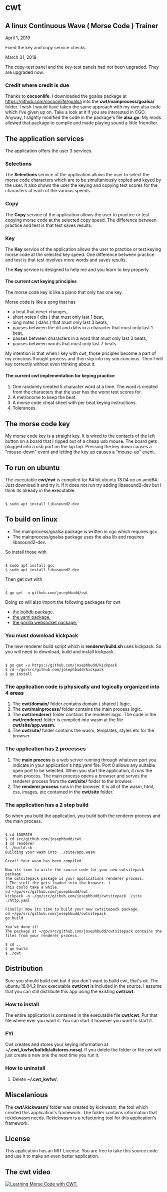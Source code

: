 # cwt

## A linux Continuous Wave ( Morse Code ) Trainer

April 1, 2019

Fixed the key and copy service checks.

March 31, 2019

The copy-test panel and the key-test panels had not been upgraded. They are upgraded now.

### Credit where credit is due

Thanks to **cocoonlife**. I downloaded the goalsa package at https://github.com/cocoonlife/goalsa into the **cwt/mainprocess/goalsa/** folder. I wish I would have taken the same approach with my own alsa code which I've given up on. Take a look at it if you are interested in CGO. Anyway, I slightly modified the code in the package's file **alsa.go**. My mods allowed that package to compile and made playing sound a little friendlier.

## The application services

The application offers the user 3 services.

### Selections

The **Selections** service of the application allows the user to select the morse code characters which are to be simultaniously copied and keyed by the user. It also shows the user the keying and copying test scores for the characters at each of the various speeds.

### Copy

The **Copy** service of the application allows the user to practice or test copying morse code at the selected copy speed. The difference between practice and test is that test saves results.

### Key

The **Key** service of the application allows the user to practice or test keying morse code at the selected key speed. One difference between practice and test is that test involves more words and saves results.

The **Key** service is designed to help me and you learn to key properly.

#### The current cwt keying principles

The morse code key is like a piano that only has one key.

Morse code is like a song that has

* a beat that never changes,
* short notes ( dits ) that must only last 1 beat,
* long notes ( dahs ) that must only last 3 beats,
* pauses between the dit and dahs in a character that must only last 1 beat,
* pauses between characters in a word that must only last 3 beats,
* pauses between words that must only last 7 beats.

My intention is that when I key with cwt, those priciples become a part of my concious thought process and then slip into my sub concious. Then I will key correctly without even thinking about it.

#### The current cwt implementation for keying practice

1. One randomly created 5 character word at a time. The word is created from the characters that the user has the worst test scores for.
1. A metronome to keep the beat.
1. A morse code cheat sheet with per beat keying instructions.
1. Tolerances.

## The morse code key

My morse code key is a straight key. It is wired to the contacts of the left button on a board that I ripped out of a cheap usb mouse. The board gets plugged into a usb port on the lap top. Pressing the key down causes a "mouse-down" event and letting the key up causes a "mouse-up" event.

## To run on ubuntu

The executable **cwt/cwt** is compiled for 64 bit ubuntu 18.04 on an amd64. Just download it and try it. If it does not run try adding libasound2-dev but I think its already in the executable.

``` text

$ sudo apt install libasound2-dev

```

## To build on linux

* The mainprocess/goalsa package is written in cgo which requires gcc.
* The mainprocess/goalsa package uses the alsa lib and requires libasound2-dev.

So install those with

``` text

$ sudo apt install gcc
$ sudo apt install libasound2-dev

```

Then get cwt with

``` text

$ go get -u github.com/josephbudd/cwt

```

Doing so will also import the following packages for cwt

* [the boltdb package.](https://github.com/boltdb/bolt)
* [the yaml package.](https://gopkg.in/yaml.v2)
* [the gorilla websocket package.](https://github.com/gorilla/websocket)

### You must download kickpack

The new renderer build script which is **renderer/build.sh** uses kickpack. So you will need to download, build and install kickpack.

``` text

$ go get -u https://github.com/josephbudd/kickpack
$ cd ~/go/src/github.com/josephbudd/kickpack
$ go install

```

### The application code is physically and logically organized into 4 areas

1. The **cwt/domain/** folder contains domain ( shared ) logic.
1. The **cwt/mainprocess/** folder contains the main process logic.
1. The **cwt/renderer/** folder contains the renderer logic. The code in the **cwt/renderer/** folder is compiled into wasm at the file **cwt/site/app.wasm**.
1. The **cwt/site/** folder contains the wasm, templates, styles etc for the browser.

### The application has 2 processes

1. The **main process** is a web server running through whatever port you indicate in your application's http.yaml file. Port 0 allows any suitable open port to be selected. When you start the application, it runs the main process. The main process opens a browser and serves the renderer process from the **cwt/site/** folder to the browser.
1. The **renderer process** runs in the browser. It is all of the wasm, html, css, images, etc contained in the **cwt/site** folder.

### The application has a 2 step build

So when you build the application, you build both the renderer process and the main process.

``` text

$ cd $GOPATH
$ cd src/github.com/josephbudd/cwt
$ cd renderer
$ ./build.sh 
Building your wasm into ../site/app.wasm

Great! Your wasm has been compiled.

Now its time to write the source code for your new cwtsitepack package.
The cwtsitepack package is your applications renderer process.
( The stuff the gets loaded into the browser. )
This could take a while.
cd ~/go/src/github.com/josephbudd/cwt
kickpack -o ~/go/src/github.com/josephbudd/cwtsitepack ./site ./http.yaml

Finally! Now its time to build your new cwtsitepack package.
cd ~/go/src/github.com/josephbudd/cwtsitepack
go build

You've done it!
The package at ~/go/src/github.com/josephbudd/cwtsitepack contains the files from your renderer process.

$ cd ..
$ go build
$ ./cwt

```

## Distribution

Sure you should build cwt but if you don't want to build cwt, that's ok. The ubuntu 18.04.2 linux executable **cwt/cwt** is included in the source. I assume that you can still distribute this app using the existing **cwt/cwt**.

### How to install

The entire application is contained in the executable file **cwt/cwt**. Put that file where ever you want it. You can start it however you want to start it.

### FYI

Cwt creates and stores your keying information at **~/.cwt_kwfw/boltdb/allstores.nosql**. If you delete the folder or file cwt will just create a new one the next time you run it.

### How to uninstall

1. Delete **~/.cwt_kwfw/**.

## Miscelanious

The **cwt/.kickwasm/** folder was created by kickwasm, the tool which created this application's framework. The folder contains information that rekickwasm needs. Rekickwasm is a refactoring tool for this application's framework.

## License

This application has an MIT License. You are free to take this source code and use it to make an even better application.

## The cwt video

[![Learning Morse Code with CWT.](https://i.vimeocdn.com/video/772644525.jpg)](https://vimeo.com/328175343)
